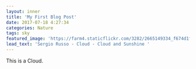 ```yaml
---
layout: inner
title: 'My First Blog Post'
date: 2017-07-18 4:27:34
categories: Nature
tags: sky
featured_image: 'https://farm4.staticflickr.com/3282/2665149334_f674d1f296_z_d.jpg'
lead_text: 'Sergio Russo - Cloud - Cloud and Sunshine '
---
```


This is a Cloud.
